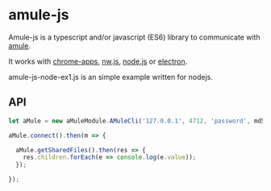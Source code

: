 # amule-js

Amule-js is a typescript and/or javascript (ES6) library to communicate with [amule](https://en.wikipedia.org/wiki/AMule).

It works with [chrome-apps](https://developer.chrome.com/apps/about_apps), [nw.js](https://nwjs.io/), [node.js](https://nodejs.org/) or [electron](http://electron.atom.io/).

amule-js-node-ex1.js is an simple example written for nodejs.

## API

```javascript
let aMule = new aMuleModule.AMuleCli('127.0.0.1', 4712, 'password', md5);

aMule.connect().then(m => {

  aMule.getSharedFiles().then(res => {
    res.children.forEach(e => console.log(e.value));
  });

});
```